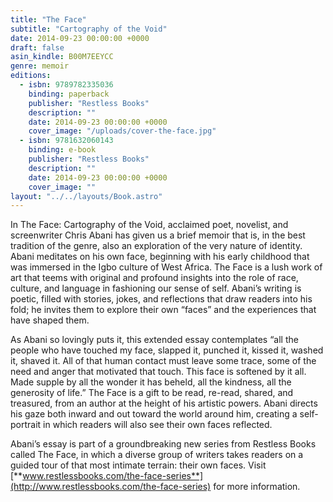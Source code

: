 ```yaml
---
title: "The Face"
subtitle: "Cartography of the Void"
date: 2014-09-23 00:00:00 +0000
draft: false
asin_kindle: B00M7EEYCC
genre: memoir
editions:
  - isbn: 9789782335036
    binding: paperback
    publisher: "Restless Books"
    description: ""
    date: 2014-09-23 00:00:00 +0000
    cover_image: "/uploads/cover-the-face.jpg"
  - isbn: 9781632060143
    binding: e-book
    publisher: "Restless Books"
    description: ""
    date: 2014-09-23 00:00:00 +0000
    cover_image: ""
layout: "../../layouts/Book.astro"
---
```


In The Face: Cartography of the Void, acclaimed poet, novelist, and screenwriter Chris Abani has given us a brief memoir that is, in the best tradition of the genre, also an exploration of the very nature of identity. Abani meditates on his own face, beginning with his early childhood that was immersed in the Igbo culture of West Africa. The Face is a lush work of art that teems with original and profound insights into the role of race, culture, and language in fashioning our sense of self. Abani’s writing is poetic, filled with stories, jokes, and reflections that draw readers into his fold; he invites them to explore their own “faces” and the experiences that have shaped them.

As Abani so lovingly puts it, this extended essay contemplates “all the people who have touched my face, slapped it, punched it, kissed it, washed it, shaved it. All of that human contact must leave some trace, some of the need and anger that motivated that touch. This face is softened by it all. Made supple by all the wonder it has beheld, all the kindness, all the generosity of life.” The Face is a gift to be read, re-read, shared, and treasured, from an author at the height of his artistic powers. Abani directs his gaze both inward and out toward the world around him, creating a self-portrait in which readers will also see their own faces reflected.

Abani’s essay is part of a groundbreaking new series from Restless Books called The Face, in which a diverse group of writers takes readers on a guided tour of that most intimate terrain: their own faces. Visit [**www.restlessbooks.com/the-face-series**](http://www.restlessbooks.com/the-face-series) for more information.
